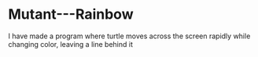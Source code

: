# Mutant---Rainbow
I have made a program where turtle moves across the screen rapidly while changing color, leaving a line behind it
